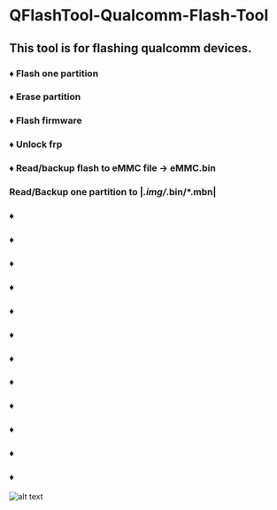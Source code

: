 # QFlashTool-Qualcomm-Flash-Tool
## This tool is for flashing qualcomm devices.
### ♦ Flash one partition
### ♦ Erase partition
### ♦ Flash firmware
### ♦ Unlock frp
### ♦ Read/backup flash to eMMC file -> eMMC.bin
###  Read/Backup one partition to |*.img/*.bin/*.mbn|
### ♦
### ♦
### ♦
### ♦
### ♦
### ♦
### ♦
### ♦
### ♦
### ♦
### ♦
### ♦
![alt text](https://github.com/werasik2aa/QFlashTool-Qualcomm-Flash-Tool/blob/main/img/1.png?raw=true)
